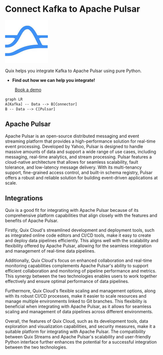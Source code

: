 # Connect Kafka to Apache Pulsar

![](./images/logo_1.jpg)

Quix helps you integrate Kafka to Apache Pulsar using pure Python.

<div class="grid cards blog-grid-card" markdown>

- __Find out how we can help you integrate!__

    <a class="md-button md-button--primary" href="https://share.hsforms.com/1iW0TmZzKQMChk0lxd_tGiw4yjw2?__hstc=175542013.2303933fbd746c0ac86d9ccbe9bc9100.1728383268831.1729603416735.1729620918855.31&__hssc=175542013.1.1729620918855&__hsfp=2132701734" target="_blank" style="margin:.5rem;">Book a demo</a>

</div>

```mermaid
graph LR
A[Kafka] -- Data --> B[Connector]
B -- Data --> C[Pulsar]
```

## Apache Pulsar

Apache Pulsar is an open-source distributed messaging and event streaming platform that provides a high-performance solution for real-time event processing. Developed by Yahoo, Pulsar is designed to handle massive amounts of data and support a wide range of use cases, including messaging, real-time analytics, and stream processing. Pulsar features a cloud-native architecture that allows for seamless scalability, fault tolerance, and low-latency message delivery. With its multi-tenancy support, fine-grained access control, and built-in schema registry, Pulsar offers a robust and reliable solution for building event-driven applications at scale.

## Integrations

Quix is a good fit for integrating with Apache Pulsar because of its comprehensive platform capabilities that align closely with the features and benefits of Apache Pulsar. 

Firstly, Quix Cloud's streamlined development and deployment tools, such as integrated online code editors and CI/CD tools, make it easy to create and deploy data pipelines efficiently. This aligns well with the scalability and flexibility offered by Apache Pulsar, allowing for the seamless integration and management of real-time data pipelines.

Additionally, Quix Cloud's focus on enhanced collaboration and real-time monitoring capabilities complements Apache Pulsar's ability to support efficient collaboration and monitoring of pipeline performance and metrics. This synergy between the two technologies enables users to work together effectively and ensure optimal performance of data pipelines.

Furthermore, Quix Cloud's flexible scaling and management options, along with its robust CI/CD processes, make it easier to scale resources and manage multiple environments linked to Git branches. This flexibility is beneficial when integrating with Apache Pulsar, as it allows for seamless scaling and management of data pipelines across different environments.

Overall, the features of Quix Cloud, such as its development tools, data exploration and visualization capabilities, and security measures, make it a suitable platform for integrating with Apache Pulsar. The compatibility between Quix Streams and Apache Pulsar's scalability and user-friendly Python interface further enhances the potential for a successful integration between the two technologies.

